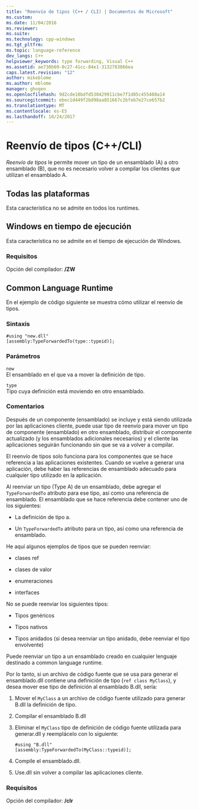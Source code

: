 ```yaml
---
title: "Reenvío de tipos (C++ / CLI) | Documentos de Microsoft"
ms.custom: 
ms.date: 11/04/2016
ms.reviewer: 
ms.suite: 
ms.technology: cpp-windows
ms.tgt_pltfrm: 
ms.topic: language-reference
dev_langs: C++
helpviewer_keywords: type forwarding, Visual C++
ms.assetid: ae730b69-0c27-41cc-84e1-3132783866ea
caps.latest.revision: "12"
author: mikeblome
ms.author: mblome
manager: ghogen
ms.openlocfilehash: 9d2cde10bdfd530429911cbe7f1d85c455488a14
ms.sourcegitcommit: ebec1d449f2bd98aa851667c2bfeb7e27ce657b2
ms.translationtype: MT
ms.contentlocale: es-ES
ms.lasthandoff: 10/24/2017
---
```

# <a name="type-forwarding-ccli"></a>Reenvío de tipos (C++/CLI)
*Reenvío de tipos* le permite mover un tipo de un ensamblado (A) a otro ensamblado (B), que no es necesario volver a compilar los clientes que utilizan el ensamblado A.  
  
## <a name="all-platforms"></a>Todas las plataformas  
 Esta característica no se admite en todos los runtimes.  
  
## <a name="windows-runtime"></a>Windows en tiempo de ejecución  
 Esta característica no se admite en el tiempo de ejecución de Windows.  
  
### <a name="requirements"></a>Requisitos  
 Opción del compilador: **/ZW**  
  
## <a name="common-language-runtime"></a>Common Language Runtime  
 En el ejemplo de código siguiente se muestra cómo utilizar el reenvío de tipos.  
  
### <a name="syntax"></a>Sintaxis  
  
```  
#using "new.dll"  
[assembly:TypeForwardedTo(type::typeid)];  
```  
  
### <a name="parameters"></a>Parámetros  
 `new`  
 El ensamblado en el que va a mover la definición de tipo.  
  
 `type`  
 Tipo cuya definición está moviendo en otro ensamblado.  
  
### <a name="remarks"></a>Comentarios  
 Después de un componente (ensamblado) se incluye y está siendo utilizada por las aplicaciones cliente, puede usar tipo de reenvío para mover un tipo de componente (ensamblado) en otro ensamblado, distribuir el componente actualizado (y los ensamblados adicionales necesarios) y el cliente las aplicaciones seguirán funcionando sin que se va a volver a compilar.  
  
 El reenvío de tipos solo funciona para los componentes que se hace referencia a las aplicaciones existentes. Cuando se vuelve a generar una aplicación, debe haber las referencias de ensamblado adecuado para cualquier tipo utilizado en la aplicación.  
  
 Al reenviar un tipo (Type A) de un ensamblado, debe agregar el `TypeForwardedTo` atributo para ese tipo, así como una referencia de ensamblado. El ensamblado que se hace referencia debe contener uno de los siguientes:  
  
-   La definición de tipo a.  
  
-   Un `TypeForwardedTo` atributo para un tipo, así como una referencia de ensamblado.  
  
 He aquí algunos ejemplos de tipos que se pueden reenviar:  
  
-   clases ref  
  
-   clases de valor  
  
-   enumeraciones  
  
-   interfaces  
  
 No se puede reenviar los siguientes tipos:  
  
-   Tipos genéricos  
  
-   Tipos nativos  
  
-   Tipos anidados (si desea reenviar un tipo anidado, debe reenviar el tipo envolvente)  
  
 Puede reenviar un tipo a un ensamblado creado en cualquier lenguaje destinado a common language runtime.  
  
 Por lo tanto, si un archivo de código fuente que se usa para generar el ensamblado.dll contiene una definición de tipo (`ref class MyClass`), y desea mover ese tipo de definición al ensamblado B.dll, sería:  
  
1.  Mover el `MyClass` a un archivo de código fuente utilizado para generar B.dll la definición de tipo.  
  
2.  Compilar el ensamblado B.dll  
  
3.  Eliminar el `MyClass` tipo de definición de código fuente utilizada para generar.dll y reemplácelo con lo siguiente:  
  
    ```  
    #using "B.dll"  
    [assembly:TypeForwardedTo(MyClass::typeid)];  
    ```  
  
4.  Compile el ensamblado.dll.  
  
5.  Use.dll sin volver a compilar las aplicaciones cliente.  
  
### <a name="requirements"></a>Requisitos  
 Opción del compilador: **/clr**